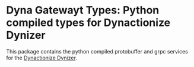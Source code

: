 # Dyna Gatewayt Types: Python compiled types for Dynactionize Dynizer

This package contains the python compiled protobuffer and grpc services for the
[Dynactionize Dynizer](http://dynactionize.com).
